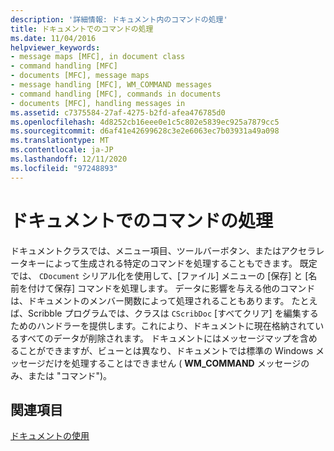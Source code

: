 ```yaml
---
description: '詳細情報: ドキュメント内のコマンドの処理'
title: ドキュメントでのコマンドの処理
ms.date: 11/04/2016
helpviewer_keywords:
- message maps [MFC], in document class
- command handling [MFC]
- documents [MFC], message maps
- message handling [MFC], WM_COMMAND messages
- command handling [MFC], commands in documents
- documents [MFC], handling messages in
ms.assetid: c7375584-27af-4275-b2fd-afea476785d0
ms.openlocfilehash: 4d8252cb16eee0e1c5c802e5839ec925a7879cc5
ms.sourcegitcommit: d6af41e42699628c3e2e6063ec7b03931a49a098
ms.translationtype: MT
ms.contentlocale: ja-JP
ms.lasthandoff: 12/11/2020
ms.locfileid: "97248893"
---
```

# <a name="handling-commands-in-the-document"></a>ドキュメントでのコマンドの処理

ドキュメントクラスでは、メニュー項目、ツールバーボタン、またはアクセラレータキーによって生成される特定のコマンドを処理することもできます。 既定では、 `CDocument` シリアル化を使用して、[ファイル] メニューの [保存] と [名前を付けて保存] コマンドを処理します。 データに影響を与える他のコマンドは、ドキュメントのメンバー関数によって処理されることもあります。 たとえば、Scribble プログラムでは、クラスは `CScribDoc` [すべてクリア] を編集するためのハンドラーを提供します。これにより、ドキュメントに現在格納されているすべてのデータが削除されます。 ドキュメントにはメッセージマップを含めることができますが、ビューとは異なり、ドキュメントでは標準の Windows メッセージだけを処理することはできません ( **WM_COMMAND** メッセージのみ、または "コマンド")。

## <a name="see-also"></a>関連項目

[ドキュメントの使用](using-documents.md)
